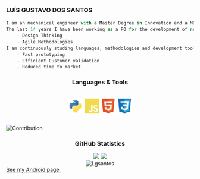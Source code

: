### LUÍS GUSTAVO DOS SANTOS
```dart
I am an mechanical engineer with a Master Degree in Innovation and a MBA.
The last 14 years I have been working as a PO for the development of new services and processes using:
    - Design Thinking
    - Agile Methodologies
I am continuously studing languages, methodologies and development tools for:
    - Fast prototyping
    - Efficient Customer validation
    - Reduced time to market
```
<h3 align="center" height="20" >Languages & Tools</h3>
				 
<div style="display: inline_block;" align="center"><br>
  <img align="center" alt="rd-Python" height="40" width="40" src="https://raw.githubusercontent.com/devicons/devicon/master/icons/python/python-original.svg">
  <img align="center" alt="rd-Js" height="40" width="40" src="https://raw.githubusercontent.com/devicons/devicon/master/icons/javascript/javascript-plain.svg">
  <img align="center" alt="rd-HTML" height="40" width="40" src="https://raw.githubusercontent.com/devicons/devicon/master/icons/html5/html5-original.svg">
  <img align="center" alt="rd-CSS" height="40" width="40" src="https://raw.githubusercontent.com/devicons/devicon/master/icons/css3/css3-original.svg">
</div><br> 

![Contribution](https://activity-graph.herokuapp.com/graph?username=Lgsantos&theme=xcode&hide_border=true&area=true)

<h3 align="center" height="20" >GitHub Statistics</h3>

<div align="center">
    <img height="160em" src="https://github-readme-stats.vercel.app/api?username=Lgsantos&theme=dark&show_icons=true"/>
    <img height="160em" src="https://github-readme-stats.vercel.app/api/top-langs/?username=Lgsantos&layout=compact&langs_count=7&theme=dark   "/>
</div>
<div align="center">
        <img height="200" width="750" src="https://github-readme-streak-stats.herokuapp.com/?user=Lgsantos&theme=dark" alt="Lgsantos" />
</div>
<a href="https://github.com/Lgsantos/Android/", target="_blank">See my Android page.</a>
<!--
**Lgsantos/lgsantos** is a ✨ _special_ ✨ repository because its `README.md` (this file) appears on your GitHub profile.

Here are some ideas to get you started:

- 🔭 I’m currently working on ...
- 🌱 I’m currently learning ...
- 👯 I’m looking to collaborate on ...
- 🤔 I’m looking for help with ...
- 💬 Ask me about ...
- 📫 How to reach me: ...
- 😄 Pronouns: ...
- ⚡ Fun fact: ...
-->
